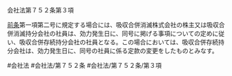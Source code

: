 会社法第７５２条第３項

[前条](会社法＿＿＿＿第７５１条第１項)第一項第二号に規定する場合には、吸収合併消滅株式会社の株主又は吸収合併消滅持分会社の社員は、効力発生日に、同号に掲げる事項についての定めに従い、吸収合併存続持分会社の社員となる。この場合においては、吸収合併存続持分会社は、効力発生日に、同号の社員に係る定款の変更をしたものとみなす。

#会社法
#会社法/第７５２条
#会社法/第７５２条/第３項
